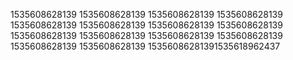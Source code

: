 1535608628139
1535608628139
1535608628139
1535608628139
1535608628139
1535608628139
1535608628139
1535608628139
1535608628139
1535608628139
1535608628139
1535608628139
1535608628139
1535608628139
15356086281391535618962437